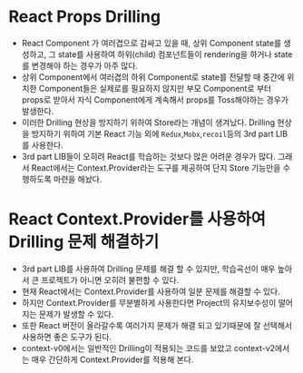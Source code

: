 # React Props Drilling
* React Component 가 여러겹으로 감싸고 있을 때, 상위 Component state를
생성하고, 그 state를 사용하여 하위(child) 컴포넌트들이 rendering을 하거나
state를 변경해야 하는 경우가 아주 많다.
* 상위 Component에서 여러겹의 하위 Component로 state를 전달할 때 중간에
위치한 Component들은 실제로를 필요하지 않지만 부모 Component로 부터 props로 받아서
자식 Component에게 계속해서 props를 Toss해야하는 경우가 발생한다.
* 이러한 Drilling 현상을 방지하기 위하여 Store라는 개념이 생겨났다.
Drilling 현상을 방지하기 위하여 기본 React 기능 외에 `Redux`,`Mobx`,`recoil`등의
3rd part LIB를 사용한다.
* 3rd part LIB들이 오히려 React를 학습하는 것보다 많은 어려운 경우가 많다. 그래서 React에서는 Context.Provider라는 도구를 제공하여 단지 Store 기능만을 수행하도록 마련을 해놨다.

# React Context.Provider를 사용하여 Drilling 문제 해결하기
* 3rd part LIB를 사용하여 Drilling 문제를 해결 할 수 있지만, 학습곡선이 매우 높아서 큰 프로젝트가 아니면 오히려 불편할 수 있다.
* 현재 React에서는 Context.Provider를 사용하여 일분 문제를 해결할 수 있다.
* 하지만 Context.Provider를 무분별하게 사용한다면 Project의 유지보수성이 떨어지는 문제가 발생할 수 있다.
* 또한 React 버전이 올라갈수록 여러가지 문제가 해결 되고 있기때문에 잘 선택해서 사용하면 좋은 도구가 된다.
* context-v0에서는 일반적인 Drilling이 적용되는 코드를 보았고 context-v2에서는 매우 간단하게 Context.Provider를 적용해 본다.

